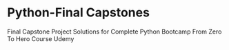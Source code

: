 # Python-Final Capstones
Final Capstone Project Solutions for Complete Python Bootcamp From Zero To Hero Course Udemy
